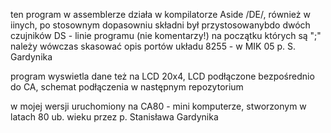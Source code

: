 ten program w assemblerze działa w kompilatorze Aside /DE/, również w iinych, po stosownym dopasowniu składni
był przystosowanybdo dwóch czujników DS - linie programu (nie komentarzy!) na początku których są ";" należy wówczas skasować
opis portów układu 8255 - w MIK 05 p. S. Gardynika

program wyswietla dane też na LCD 20x4, LCD podłączone bezpośrednio do CA, schemat podłączenia w następnym repozytorium 

w mojej wersji uruchomiony na CA80 - mini komputerze, stworzonym w latach 80 ub. wieku przez p. Stanisława Gardynika
